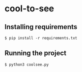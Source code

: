 # cool-to-see

## Installing requirements
```
$ pip install -r requirements.txt
```

## Running the project
```
$ python3 coolsee.py
```
